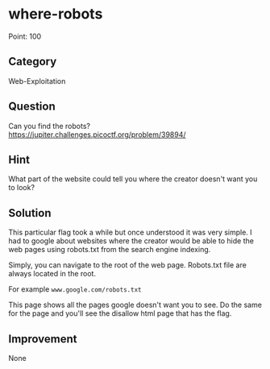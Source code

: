# where-robots

Point: 100

## Category

Web-Exploitation

## Question

Can you find the robots? https://jupiter.challenges.picoctf.org/problem/39894/

## Hint

What part of the website could tell you where the creator doesn't want you to look?

## Solution

This particular flag took a while but once understood it was very simple. I had to google about websites where the creator would be able to hide the web pages using robots.txt from the search engine indexing.

Simply, you can navigate to the root of the web page. Robots.txt file are always located in the root. 

For example
```www.google.com/robots.txt```

This page shows all the pages google doesn't want you to see. Do the same for the page and you'll see the disallow html page that has the flag.

## Improvement

None